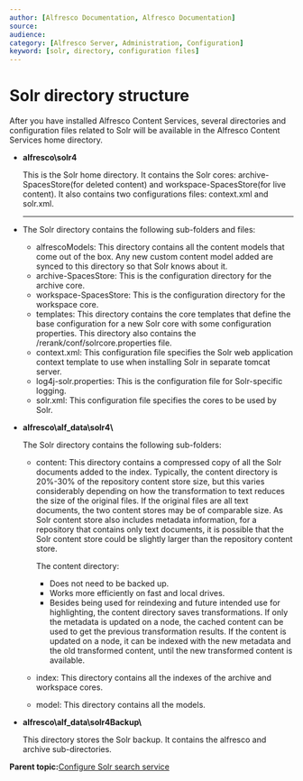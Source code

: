 ```yaml
---
author: [Alfresco Documentation, Alfresco Documentation]
source: 
audience: 
category: [Alfresco Server, Administration, Configuration]
keyword: [solr, directory, configuration files]
---
```


# Solr directory structure

After you have installed Alfresco Content Services, several directories and configuration files related to Solr will be available in the Alfresco Content Services home directory.

-   **alfresco\\solr4**

    This is the Solr home directory. It contains the Solr cores: archive-SpacesStore\(for deleted content\) and workspace-SpacesStore\(for live content\). It also contains two configurations files: context.xml and solr.xml.


-   ****

    The Solr directory contains the following sub-folders and files:

    -   alfrescoModels: This directory contains all the content models that come out of the box. Any new custom content model added are synced to this directory so that Solr knows about it.
    -   archive-SpacesStore: This is the configuration directory for the archive core.
    -   workspace-SpacesStore: This is the configuration directory for the workspace core.
    -   templates: This directory contains the core templates that define the base configuration for a new Solr core with some configuration properties. This directory also contains the /rerank/conf/solrcore.properties file.
    -   context.xml: This configuration file specifies the Solr web application context template to use when installing Solr in separate tomcat server.
    -   log4j-solr.properties: This is the configuration file for Solr-specific logging.
    -   solr.xml: This configuration file specifies the cores to be used by Solr.
-   **alfresco\\alf\_data\\solr4\\**

    The Solr directory contains the following sub-folders:

    -   content: This directory contains a compressed copy of all the Solr documents added to the index. Typically, the content directory is 20%-30% of the repository content store size, but this varies considerably depending on how the transformation to text reduces the size of the original files. If the original files are all text documents, the two content stores may be of comparable size. As Solr content store also includes metadata information, for a repository that contains only text documents, it is possible that the Solr content store could be slightly larger than the repository content store.

        The content directory:

        -   Does not need to be backed up.
        -   Works more efficiently on fast and local drives.
        -   Besides being used for reindexing and future intended use for highlighting, the content directory saves transformations. If only the metadata is updated on a node, the cached content can be used to get the previous transformation results. If the content is updated on a node, it can be indexed with the new metadata and the old transformed content, until the new transformed content is available.
    -   index: This directory contains all the indexes of the archive and workspace cores.
    -   model: This directory contains all the models.
-   **alfresco\\alf\_data\\solr4Backup\\**

    This directory stores the Solr backup. It contains the alfresco and archive sub-directories.


**Parent topic:**[Configure Solr search service](../concepts/configure-solr4.md)

